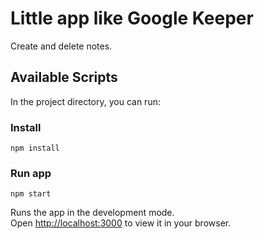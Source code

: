 # Little app like Google Keeper

Create and delete notes.

## Available Scripts

In the project directory, you can run:

### Install 
```
npm install
```

### Run app 
```
npm start
```

Runs the app in the development mode.\
Open [http://localhost:3000](http://localhost:3000) to view it in your browser.
